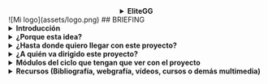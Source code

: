 <details>
<summary style="text-align: center;"><strong>EliteGG</strong></summary>
 </details>
![Mi logo](assets/logo.png)
## BRIEFING
<details>
<summary><strong>Introducción</strong></summary>
EliteGG es una plataforma de análisis y seguimiento de estadísticas para distintos videojuegos, principalmente League of Legends, diseñada para jugadores que quieren mejorar y llevar un control más organizado de su progreso.
 Nuestro objetivo es crear una página similar a OP.GG, pero con una interfaz más clara, ordenada y con nuevas herramientas exclusivas para la comunidad. 
</details>
<details>
<summary><strong>¿Porque esta idea?</strong></summary>
Tenemos varias razones para enfocar nuestro proyecto en esta idea. Una de ellas es que, como usuarios habituales de este tipo de páginas, creemos que sería interesante crear una que sea nuestra. Además, el tema nos apasiona, ya que trata de un videojuego que solemos disfrutar en nuestro tiempo libre.

Otra razón importante es que creemos poder desarrollar una página que resuelva los fallos de las webs existentes en este ámbito. Al ser usuarios recurrentes de estos servicios, hemos notado varias áreas de mejora y hemos identificado funcionalidades que podrían ser muy útiles e interesantes para la comunidad.
</details>
<details>
<summary><strong>¿Hasta donde quiero llegar con este proyecto?</strong></summary>

 Nuestro objetivo principal es crear una página que sea realmente util y consistente tanto a nivel tecnico como a nivel visual, para esto hemos estado analizando distintas páginas ya existentes y hemos acabado de pensar y listar las funcionalidades que nuestra pagina acabará conteniendo. Dichas funciones son:
 1. Estadísticas personales detalladas: consultar historial de partidas, campeones más jugados y rendimiento por rol....
 2. Comparación con otros jugadores: medir tu nivel frente a amigos o rivales y descubrir en qué aspectos puedes mejorar.
 3. Calendario de eventos: Accede a un calendario con torneos, eventos y novedades del juego para no perderte nada. También puedes guardar algún equipo en concreto como favorito para recibir un correo cada vez que este tenga un partido.
 4. Consejos personalizados: Sugerencias de mejora basadas en tu estilo de juego y datos de la comunidad, como por ejemplo sugerencias de objetos según el campeón que quieras jugar y en contra de cuales juegues. También te hara una plantilla donde podras elegir que campeones te gusta jugar para darte consejos de que campeón de aquellos que te gustan deberías elegir en contra de enemigos concretos.
 5. La pagina también va a incluir videos de una corta duración haciendo una demostración de las habilidades de los personajes y de sus diferentes aspectos.
</details>
<details>
<summary><strong>¿A quién va dirigido este proyecto?</strong></summary>
Nuestro proyecto está dirigido a la comunidad de League of Legends, un factor que nos beneficia mucho en términos de visibilidad. Al ser un juego para todos los públicos, el único "requisito" para usar nuestra plataforma es jugar al juego. Aunque mas adelante, si es posible, nos gustaria incluir mas videojuegos ya que así el alcance que puede llegar a tener nuestra página puede ser mayor y así abarcar otras comunidades.
 </details>
 <details>
<summary><strong>Módulos del ciclo que tengan que ver con el proyecto</strong></summary>
En nuestro proyecto se incluirán varios módulos del curso:
1. Aplicaciones web: Este módulo es fundamental, ya que necesitamos desarrollar una página web funcional y atractiva. Para ello, utilizaremos lenguajes de programación como HTML y CSS.
2. Seguridad: La seguridad es un aspecto crucial. Implementaremos medidas para proteger nuestros servidores y la información de los usuarios (como sus nombres y contraseñas) contra posibles ataques o robos de datos.
3. Sistemas operativos en red: Este módulo se aplicará directamente en el uso de máquinas virtuales (MV) para nuestros servidores, lo cual es esencial para el despliegue del proyecto.
4. Servicios en red: Este módulo será imprescindible, ya que utilizaremos herramientas esenciales como DNS para el funcionamiento de nuestra plataforma.

Materiales necesarios:
1. Maquinas virtuales (Virtualbox)
2. un bote de vaselina (exclusivo de QUIM)
3. Programas de desarrollo y de ciberseguridad
4. Herramientas como las API etc...
</details>
<details>
<summary><strong>Recursos (Bibliografía, webgrafía, vídeos, cursos o demás multimedia)</strong></summary>
https://www.youtube.com/watch?v=jkzq9j5yeT8&list=PL3vL1pnMCbUERqllcwhcvEJbKum-M9zT5
https://gist.github.com/dasdo/9ff71c5c0efa037441b6
https://www.youtube.com/watch?v=niPExbK8lSw&t=518s
</details>

